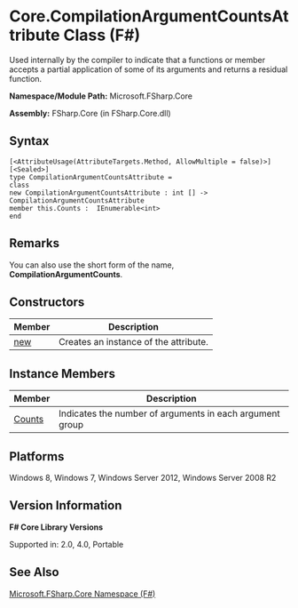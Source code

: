 # Core.CompilationArgumentCountsAttribute Class (F#)

Used internally by the compiler to indicate that a functions or member accepts a partial application of some of its arguments and returns a residual function.

**Namespace/Module Path:** Microsoft.FSharp.Core

**Assembly:** FSharp.Core (in FSharp.Core.dll)


## Syntax

```
[<AttributeUsage(AttributeTargets.Method, AllowMultiple = false)>]
[<Sealed>]
type CompilationArgumentCountsAttribute =
class
new CompilationArgumentCountsAttribute : int [] -> CompilationArgumentCountsAttribute
member this.Counts :  IEnumerable<int>
end
```

## Remarks
You can also use the short form of the name, **CompilationArgumentCounts**.


## Constructors


|Member|Description|
|------|-----------|
|[new](http://msdn.microsoft.com/en-us/library/3f551a93-42c4-45fc-9bd4-5daf714e31bc)|Creates an instance of the attribute.|

## Instance Members


|Member|Description|
|------|-----------|
|[Counts](http://msdn.microsoft.com/en-us/library/c7ea3be1-a18a-421d-b8b2-f63f511ea193)|Indicates the number of arguments in each argument group|

## Platforms
Windows 8, Windows 7, Windows Server 2012, Windows Server 2008 R2


## Version Information
**F# Core Library Versions**

Supported in: 2.0, 4.0, Portable




## See Also
[Microsoft.FSharp.Core Namespace &#40;F&#35;&#41;](Microsoft.FSharp.Core+Namespace+%28FSharp%29.md)


